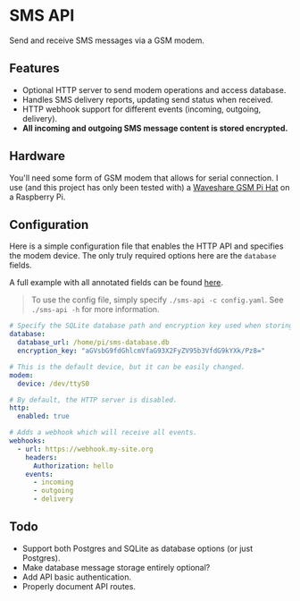 # SMS API

Send and receive SMS messages via a GSM modem.

## Features
- Optional HTTP server to send modem operations and access database.
- Handles SMS delivery reports, updating send status when received.
- HTTP webhook support for different events (incoming, outgoing, delivery).
- **All incoming and outgoing SMS message content is stored encrypted.**

## Hardware

You'll need some form of GSM modem that allows for serial connection.
I use (and this project has only been tested with) a [Waveshare GSM Pi Hat](https://www.waveshare.com/gsm-gprs-gnss-hat.htm) on a Raspberry Pi.

## Configuration

Here is a simple configuration file that enables the HTTP API and specifies the modem device.
The only truly required options here are the `database` fields.

A full example with all annotated fields can be found [here](config.example.yaml).

> To use the config file, simply specify `./sms-api -c config.yaml`. See `./sms-api -h` for more information.

```yaml
# Specify the SQLite database path and encryption key used when storing/accessing message content.
database:
  database_url: /home/pi/sms-database.db
  encryption_key: "aGVsbG9fdGhlcmVfaG93X2FyZV95b3VfdG9kYXk/Pz8="

# This is the default device, but it can be easily changed.
modem:
  device: /dev/ttyS0

# By default, the HTTP server is disabled.
http:
  enabled: true

# Adds a webhook which will receive all events.
webhooks:
  - url: https://webhook.my-site.org
    headers:
      Authorization: hello
    events:
      - incoming
      - outgoing
      - delivery
```

## Todo

- Support both Postgres and SQLite as database options (or just Postgres).
- Make database message storage entirely optional?
- Add API basic authentication.
- Properly document API routes.